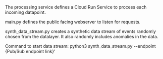 The processing service defines a Cloud Run Service to process each incoming datapoint.


main.py defines the public facing webserver to listen for requests.

synth_data_stream.py creates a synthetic data stream of events randomly chosen from the datalayer. It also randomly includes anomalies in the data.


Command to start data stream:
python3 synth_data_stream.py --endpoint {Pub/Sub endpoint link}'